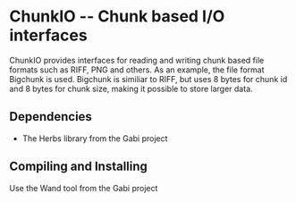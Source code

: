 ChunkIO -- Chunk based I/O interfaces
=====================================
ChunkIO provides interfaces for reading and writing chunk based file formats such as RIFF, PNG and others. As an example, the file format Bigchunk is used. Bigchunk is similiar to RIFF, but uses 8 bytes for chunk id and 8 bytes for chunk size, making it possible to store larger data.

Dependencies
-----------------------------
 * The Herbs library from the Gabi project

Compiling and Installing
-----------------------------
Use the Wand tool from the Gabi project
